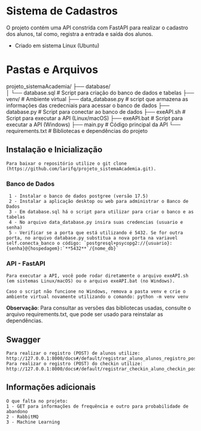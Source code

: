 # Sistema de Cadastros

O projeto contém uma API constrída com FastAPI para realizar o cadastro dos alunos, tal como, registra a entrada e saída dos alunos.

* Criado em sistema Linux (Ubuntu)

# Pastas e Arquivos

projeto_sistemaAcademia/
├── database/        
│   └── database.sql  # Script para criação do banco de dados e tabelas
├── venv/             # Ambiente virtual
├── data_database.py  # script que armazena as informações das credecniais para acessar o banco de dados
├── database.py       # Script para conectar ao banco de dados
├── exeAPI.sh         # Script para executar a API (Linux/macOS)
├── exeAPI.bat        # Script para executar a API (Windows)
├── main.py           # Código principal da API
└── requirements.txt  # Bibliotecas e dependências do projeto 

## Instalação e Inicialização

    Para baixar o repositório utilize o git clone (https://github.com/larifq/projeto_sistemaAcademia.git).

### Banco de Dados
     1 - Instalar o banco de dados postgree (versão 17.5) 
     2 - Instalar a aplicação desktop ou web para administrar o Banco de Dados 
     3 - Em database.sql há o script para utilizar para criar o banco e as tabelas
     4 - No arquivo data_database.py insira suas credencias (usuario e senha)
     5 - Verificar se a porta que está utilizando é 5432. Se for outra porta, no arquivo database.py substitua a nova porta na variavel self.conecta_banco o código: `postgresql+psycopg2://{usuario}:{senha}@{hospedagem}:`**5432**`/{nome_db}`
     
### API - FastAPI
    Para executar a API, você pode rodar diretamente o arquivo exeAPI.sh (em sistemas Linux/macOS) ou o arquivo exeAPI.bat (no Windows).

    Caso o script não funcione no Windows, remova a pasta venv e crie o ambiente virtual novamente utilizando o comando: python -m venv venv

**Observação**: Para consultar as versões das bibliotecas usadas, consulte o arquivo requirements.txt, que pode ser usado para reinstalar as dependências.

## Swagger
    Para realizar o registro (POST) de alunos utilize: http://127.0.0.1:8000/docs#/default/registrar_aluno_alunos_registro_post
    Para realizar o registro (POST) do checkin utilize: http://127.0.0.1:8000/docs#/default/registrar_checkin_aluno_checkin_post

## Informações adicionais
    O que falta no projeto:
    1 - GET para informações de frequência e outro para probabilidade de abandono
    2 - RabbitMQ
    3 - Machine Learning